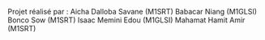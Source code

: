 Projet réalisé par : 
        Aicha Dalloba Savane (M1SRT)
        Babacar Niang (M1GLSI)
        Bonco Sow (M1SRT)
        Isaac Memini Edou (M1GLSI)
        Mahamat Hamit Amir (M1SRT)

